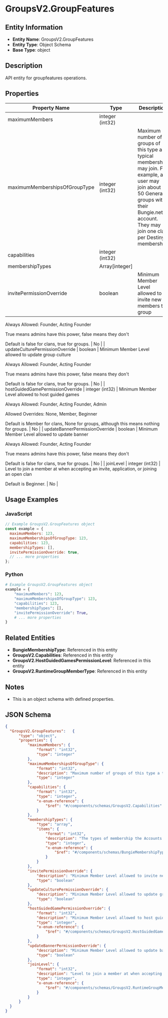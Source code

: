 # GroupsV2.GroupFeatures

## Entity Information
- **Entity Name**: GroupsV2.GroupFeatures
- **Entity Type**: Object Schema
- **Base Type**: object

## Description
API entity for groupfeatures operations.

## Properties

| Property Name | Type | Description | Required |
|---------------|------|-------------|----------|
| maximumMembers | integer (int32) |  | No |
| maximumMembershipsOfGroupType | integer (int32) | Maximum number of groups of this type a typical membership may join. For example, a user may join about 50 General groups with their Bungie.net account. They may join one clan per Destiny membership. | No |
| capabilities | integer (int32) |  | No |
| membershipTypes | Array[integer] |  | No |
| invitePermissionOverride | boolean | Minimum Member Level allowed to invite new members to group
Always Allowed: Founder, Acting Founder
True means admins have this power, false means they don't
Default is false for clans, true for groups. | No |
| updateCulturePermissionOverride | boolean | Minimum Member Level allowed to update group culture
Always Allowed: Founder, Acting Founder
True means admins have this power, false means they don't
Default is false for clans, true for groups. | No |
| hostGuidedGamePermissionOverride | integer (int32) | Minimum Member Level allowed to host guided games
Always Allowed: Founder, Acting Founder, Admin
Allowed Overrides: None, Member, Beginner
Default is Member for clans, None for groups, although this means nothing for groups. | No |
| updateBannerPermissionOverride | boolean | Minimum Member Level allowed to update banner
Always Allowed: Founder, Acting Founder
True means admins have this power, false means they don't
Default is false for clans, true for groups. | No |
| joinLevel | integer (int32) | Level to join a member at when accepting an invite, application, or joining an open clan
Default is Beginner. | No |

## Usage Examples

### JavaScript
```javascript
// Example GroupsV2.GroupFeatures object
const example = {
  maximumMembers: 123,
  maximumMembershipsOfGroupType: 123,
  capabilities: 123,
  membershipTypes: [],
  invitePermissionOverride: true,
  // ... more properties
};
```

### Python
```python
# Example GroupsV2.GroupFeatures object
example = {
    "maximumMembers": 123,
    "maximumMembershipsOfGroupType": 123,
    "capabilities": 123,
    "membershipTypes": [],
    "invitePermissionOverride": True,
    # ... more properties
}
```

## Related Entities
- **BungieMembershipType**: Referenced in this entity
- **GroupsV2.Capabilities**: Referenced in this entity
- **GroupsV2.HostGuidedGamesPermissionLevel**: Referenced in this entity
- **GroupsV2.RuntimeGroupMemberType**: Referenced in this entity

## Notes
- This is an object schema with defined properties.

## JSON Schema
```json
{
  "GroupsV2.GroupFeatures":   {
      "type": "object",
      "properties": {
          "maximumMembers": {
              "format": "int32",
              "type": "integer"
          },
          "maximumMembershipsOfGroupType": {
              "format": "int32",
              "description": "Maximum number of groups of this type a typical membership may join. For example, a user may join about 50 General groups with their Bungie.net account. They may join one clan per Destiny membership.",
              "type": "integer"
          },
          "capabilities": {
              "format": "int32",
              "type": "integer",
              "x-enum-reference": {
                  "$ref": "#/components/schemas/GroupsV2.Capabilities"
              }
          },
          "membershipTypes": {
              "type": "array",
              "items": {
                  "format": "int32",
                  "description": "The types of membership the Accounts system supports. This is the external facing enum used in place of the internal-only Bungie.SharedDefinitions.MembershipType.",
                  "type": "integer",
                  "x-enum-reference": {
                      "$ref": "#/components/schemas/BungieMembershipType"
                  }
              }
          },
          "invitePermissionOverride": {
              "description": "Minimum Member Level allowed to invite new members to group\r\nAlways Allowed: Founder, Acting Founder\r\nTrue means admins have this power, false means they don't\r\nDefault is false for clans, true for groups.",
              "type": "boolean"
          },
          "updateCulturePermissionOverride": {
              "description": "Minimum Member Level allowed to update group culture\r\nAlways Allowed: Founder, Acting Founder\r\nTrue means admins have this power, false means they don't\r\nDefault is false for clans, true for groups.",
              "type": "boolean"
          },
          "hostGuidedGamePermissionOverride": {
              "format": "int32",
              "description": "Minimum Member Level allowed to host guided games\r\nAlways Allowed: Founder, Acting Founder, Admin\r\nAllowed Overrides: None, Member, Beginner\r\nDefault is Member for clans, None for groups, although this means nothing for groups.",
              "type": "integer",
              "x-enum-reference": {
                  "$ref": "#/components/schemas/GroupsV2.HostGuidedGamesPermissionLevel"
              }
          },
          "updateBannerPermissionOverride": {
              "description": "Minimum Member Level allowed to update banner\r\nAlways Allowed: Founder, Acting Founder\r\nTrue means admins have this power, false means they don't\r\nDefault is false for clans, true for groups.",
              "type": "boolean"
          },
          "joinLevel": {
              "format": "int32",
              "description": "Level to join a member at when accepting an invite, application, or joining an open clan\r\nDefault is Beginner.",
              "type": "integer",
              "x-enum-reference": {
                  "$ref": "#/components/schemas/GroupsV2.RuntimeGroupMemberType"
              }
          }
      }
  }
}
```
